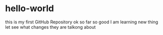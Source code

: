 # hello-world
this is my first GitHub Repository ok so far so good I am learning new thing
let see what changes they are talkong about
